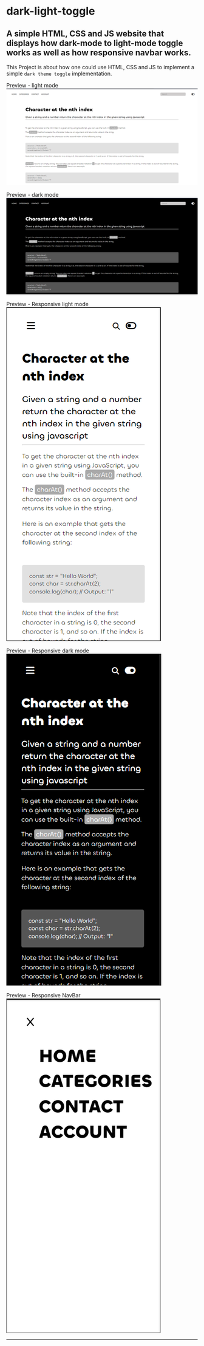 # dark-light-toggle
A simple HTML, CSS and JS website that displays how dark-mode to light-mode toggle works as well as how responsive navbar works.
---

This Project is about how one could use HTML, CSS and JS to implement a simple `dark theme toggle` implementation.

Preview - light mode
![light mode image preview](preview/img1-light.png)

Preview - dark mode
![dark mode image preview](preview/img-dark.png)

Preview - Responsive light mode
![responsive light mode](preview/resp-light-non.png)

Preview - Responsive dark mode
![responsive dark mode](preview/resp-dark-non.png)

Preview - Responsive NavBar
![responsive navbar](preview/resp-navbar.png)

---